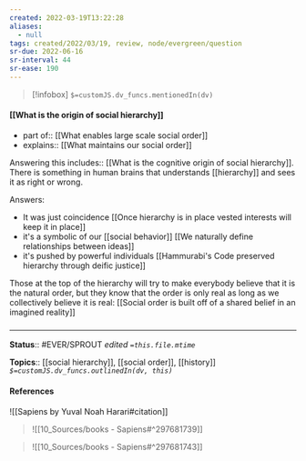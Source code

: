 ```yaml
---
created: 2022-03-19T13:22:28 
aliases:
  - null
tags: created/2022/03/19, review, node/evergreen/question
sr-due: 2022-06-16
sr-interval: 44
sr-ease: 190
---
```

> [!infobox]
`$=customJS.dv_funcs.mentionedIn(dv)`

#### [[What is the origin of social hierarchy]] 

- part of:: [[What enables large scale social order]]
- explains:: [[What maintains our social order]]

Answering this 
includes:: [[What is the cognitive origin of social hierarchy]].
There is something in human brains that understands [[hierarchy]] and sees it as right or wrong.

Answers:
- It was just coincidence [[Once hierarchy is in place vested interests will keep it in place]]
- it's a symbolic of our [[social behavior]] [[We naturally define relationships between ideas]]
- it's pushed by powerful individuals [[Hammurabi's Code preserved hierarchy through deific justice]]

Those at the top of the hierarchy will try to make everybody believe that it is the natural order,
but they know that the order is only real as long as we collectively believe it is real:
[[Social order is built off of a shared belief in an imagined reality]]

### <hr class="footnote"/>

**Status**:: #EVER/SPROUT
*edited `=this.file.mtime`*

**Topics**:: [[social hierarchy]], [[social order]], [[history]]
*`$=customJS.dv_funcs.outlinedIn(dv, this)`*

#### References

![[Sapiens by Yuval Noah Harari#citation]]

> ![[10_Sources/books - Sapiens#^297681739]]

> ![[10_Sources/books - Sapiens#^297681743]]
